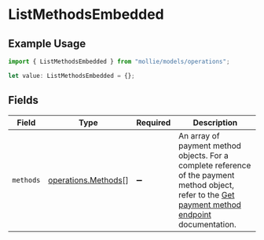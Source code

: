 # ListMethodsEmbedded

## Example Usage

```typescript
import { ListMethodsEmbedded } from "mollie/models/operations";

let value: ListMethodsEmbedded = {};
```

## Fields

| Field                                                                                                                                                            | Type                                                                                                                                                             | Required                                                                                                                                                         | Description                                                                                                                                                      |
| ---------------------------------------------------------------------------------------------------------------------------------------------------------------- | ---------------------------------------------------------------------------------------------------------------------------------------------------------------- | ---------------------------------------------------------------------------------------------------------------------------------------------------------------- | ---------------------------------------------------------------------------------------------------------------------------------------------------------------- |
| `methods`                                                                                                                                                        | [operations.Methods](../../models/operations/methods.md)[]                                                                                                       | :heavy_minus_sign:                                                                                                                                               | An array of payment method objects. For a complete reference of the payment method object, refer to the [Get payment method endpoint](get-method) documentation. |